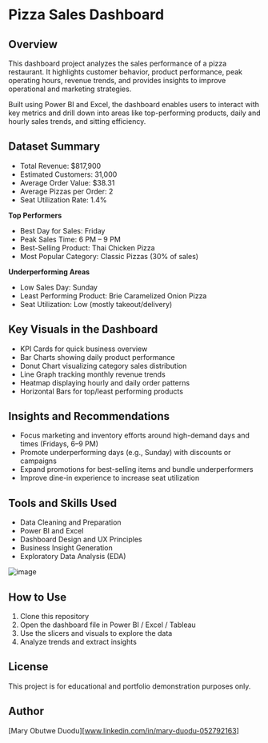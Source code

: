 # Pizza Sales Dashboard

## Overview

This dashboard project analyzes the sales performance of a pizza restaurant. It highlights customer behavior, product performance, peak operating hours, revenue trends, and provides insights to improve operational and marketing strategies.

Built using Power BI and Excel, the dashboard enables users to interact with key metrics and drill down into areas like top-performing products, daily and hourly sales trends, and sitting efficiency.

## Dataset Summary

- Total Revenue: $817,900  
- Estimated Customers: 31,000  
- Average Order Value: $38.31  
- Average Pizzas per Order: 2  
- Seat Utilization Rate: 1.4%

**Top Performers**  
- Best Day for Sales: Friday  
- Peak Sales Time: 6 PM – 9 PM  
- Best-Selling Product: Thai Chicken Pizza  
- Most Popular Category: Classic Pizzas (30% of sales)

**Underperforming Areas**  
- Low Sales Day: Sunday  
- Least Performing Product: Brie Caramelized Onion Pizza  
- Seat Utilization: Low (mostly takeout/delivery)

## Key Visuals in the Dashboard

- KPI Cards for quick business overview  
- Bar Charts showing daily product performance  
- Donut Chart visualizing category sales distribution  
- Line Graph tracking monthly revenue trends  
- Heatmap displaying hourly and daily order patterns  
- Horizontal Bars for top/least performing products

## Insights and Recommendations

- Focus marketing and inventory efforts around high-demand days and times (Fridays, 6–9 PM)  
- Promote underperforming days (e.g., Sunday) with discounts or campaigns  
- Expand promotions for best-selling items and bundle underperformers  
- Improve dine-in experience to increase seat utilization  

## Tools and Skills Used

- Data Cleaning and Preparation  
- Power BI and Excel  
- Dashboard Design and UX Principles  
- Business Insight Generation  
- Exploratory Data Analysis (EDA)

![image](https://github.com/user-attachments/assets/951a8b25-5813-4fe6-846c-f21b631ac973)

## How to Use

1. Clone this repository  
2. Open the dashboard file in Power BI / Excel / Tableau  
3. Use the slicers and visuals to explore the data  
4. Analyze trends and extract insights

## License

This project is for educational and portfolio demonstration purposes only.

## Author
[Mary Obutwe Duodu][www.linkedin.com/in/mary-duodu-052792163]
